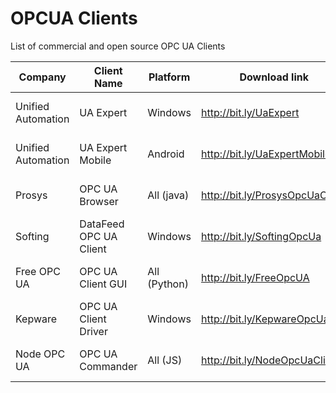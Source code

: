 # OPCUA Clients
List of commercial and open source OPC UA Clients

| Company                | Client Name            | Platform     |  Download link                  | Last version        |
|------------------------|------------------------|--------------|---------------------------------|---------------------|
| Unified Automation     | UA Expert              | Windows      | http://bit.ly/UaExpert          | 1.5.1  (2019-02-26) |
| Unified Automation     | UA Expert Mobile       | Android      | http://bit.ly/UaExpertMobile    | 1.1.0  (2015-12-14) |
| Prosys                 | OPC UA Browser         | All (java)   | http://bit.ly/ProsysOpcUaClient | 4.0.6  (2020-11-13) |
| Softing                | DataFeed OPC UA Client | Windows      | http://bit.ly/SoftingOpcUa      | 2.0.0  (2018-07-31) |
| Free OPC UA            | OPC UA Client GUI      | All (Python) | http://bit.ly/FreeOpcUA         | 0.8.0  (2018-06-20) |
| Kepware                | OPC UA Client Driver   | Windows      | http://bit.ly/KepwareOpcUa      | ???                 |
| Node OPC UA            | OPC UA Commander       | All (JS)     | http://bit.ly/NodeOpcUaClient   | 0.11.0 (2021-02-22) |
